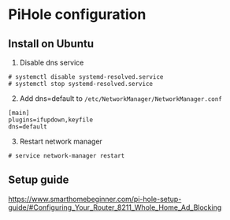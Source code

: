 # PiHole configuration

## Install on Ubuntu
1. Disable dns service
```
# systemctl disable systemd-resolved.service
# systemctl stop systemd-resolved.service
```
2. Add dns=default to `/etc/NetworkManager/NetworkManager.conf`
```
[main]
plugins=ifupdown,keyfile
dns=default
```
3. Restart network manager
```
# service network-manager restart
```

## Setup guide
https://www.smarthomebeginner.com/pi-hole-setup-guide/#Configuring_Your_Router_8211_Whole_Home_Ad_Blocking

